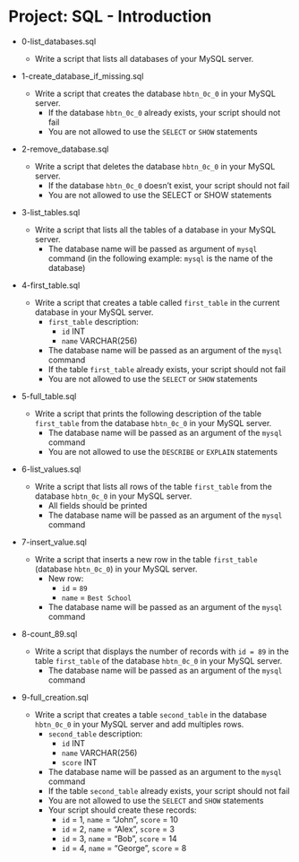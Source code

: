# Project: SQL - Introduction

*   0-list_databases.sql
    - Write a script that lists all databases of your MySQL server.

*   1-create_database_if_missing.sql
    - Write a script that creates the database `hbtn_0c_0` in your MySQL server.
      - If the database `hbtn_0c_0` already exists, your script should not fail
      - You are not allowed to use the `SELECT` or `SHOW` statements

*   2-remove_database.sql
    - Write a script that deletes the database `hbtn_0c_0` in your MySQL server.
      - If the database `hbtn_0c_0` doesn’t exist, your script should not fail
      - You are not allowed to use the SELECT or SHOW statements

*   3-list_tables.sql
    - Write a script that lists all the tables of a database in your MySQL server.
      - The database name will be passed as argument of `mysql` command (in the following example: `mysql` is the name of the database)

*   4-first_table.sql
    - Write a script that creates a table called `first_table` in the current database in your MySQL server.
      - `first_table` description:
        - `id` INT
        - `name` VARCHAR(256)
      - The database name will be passed as an argument of the `mysql` command
      - If the table `first_table` already exists, your script should not fail
      - You are not allowed to use the `SELECT` or `SHOW` statements

*   5-full_table.sql
    - Write a script that prints the following description of the table `first_table` from the database `hbtn_0c_0` in your MySQL server.
      - The database name will be passed as an argument of the `mysql` command
      - You are not allowed to use the `DESCRIBE` or `EXPLAIN` statements

*   6-list_values.sql
    - Write a script that lists all rows of the table `first_table` from the database `hbtn_0c_0` in your MySQL server.
      - All fields should be printed
      - The database name will be passed as an argument of the `mysql` command

*   7-insert_value.sql
    - Write a script that inserts a new row in the table `first_table` (database `hbtn_0c_0`) in your MySQL server.
      - New row:
        - `id` = `89`
        - `name` = `Best School`
      - The database name will be passed as an argument of the `mysql` command

*   8-count_89.sql
    - Write a script that displays the number of records with `id = 89` in the table `first_table` of the database `hbtn_0c_0` in your MySQL server.
      - The database name will be passed as an argument of the `mysql` command

*   9-full_creation.sql
    - Write a script that creates a table `second_table` in the database `hbtn_0c_0` in your MySQL server and add multiples rows.
      - `second_table` description:
        - `id` INT
        - `name` VARCHAR(256)
        - `score` INT
      - The database name will be passed as an argument to the `mysql` command
      - If the table `second_table` already exists, your script should not fail
      - You are not allowed to use the `SELECT` and `SHOW` statements
      - Your script should create these records:
        - `id` = 1, `name` = “John”, `score` = 10
        - `id` = 2, `name` = “Alex”, `score` = 3
        - `id` = 3, `name` = “Bob”, `score` = 14
        - `id` = 4, `name` = “George”, `score` = 8
